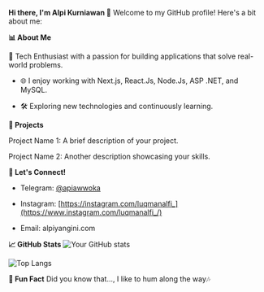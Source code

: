 **Hi there, I'm Alpi Kurniawan 👋**
Welcome to my GitHub profile! Here's a bit about me:



**📊 About Me**

🔧 Tech Enthusiast with a passion for building applications that solve real-world problems.

- 🌐 I enjoy working with Next.js, React.Js, Node.Js, ASP .NET, and MySQL.

- 🛠 Exploring new technologies and continuously learning.

**🎨 Projects**

Project Name 1: A brief description of your project.

Project Name 2: Another description showcasing your skills.

**💬 Let's Connect!**

- Telegram: [@apiawwoka](https://t.me/apiawwoka)

- Instagram: [https://instagram.com/luqmanalfi_](https://www.instagram.com/luqmanalfi_/)

- Email: alpiyangini.com

**📈 GitHub Stats**
![Your GitHub stats](https://github-readme-stats.vercel.app/api?username=alpiawo&show_icons=true&theme=radical)



![Top Langs](https://github-readme-stats.vercel.app/api/top-langs/?username=alpiawo&layout=compact&theme=radical)

**🔗 Fun Fact**
Did you know that..., I like to hum along the way🎶
